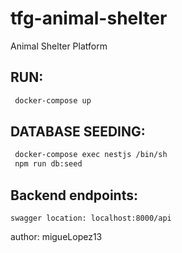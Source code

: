 # tfg-animal-shelter
Animal Shelter Platform

## RUN:

```bash
 docker-compose up
```

## DATABASE SEEDING:

```bash
 docker-compose exec nestjs /bin/sh
 npm run db:seed
```

## Backend endpoints:

```text
swagger location: localhost:8000/api
```


author: migueLopez13
